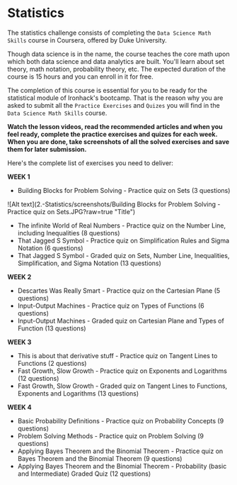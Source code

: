 # Statistics
The statistics challenge consists of completing the `Data Science Math Skills` course in Coursera, offered by Duke University. 

Though data science is in the name, the course teaches the core math upon which both data science and data analytics are built. You'll learn about set theory, math notation, probability theory, etc. The expected duration of the course is 15 hours and you can enroll in it for free. 

The completion of this course is essential for you to be ready for the statistical module of Ironhack's bootcamp.
That is the reason why you are asked to submit all the `Practice Exercises` and `Quizes` you will find in the `Data Science Math Skills` course. 

**Watch the lesson videos, read the recommended articles and when you feel ready, complete the practice exercises and quizes for each week. When you are done, take screenshots of all the solved exercises and save them for later submission.** 

Here's the complete list of exercises you need to deliver:

**WEEK 1**
* Building Blocks for Problem Solving - Practice quiz on Sets (3 questions)
 

![Alt text](2.-Statistics/screenshots/Building Blocks for Problem Solving - Practice quiz on Sets.JPG?raw=true "Title")
* The infinite World of Real Numbers - Practice quiz on the Number Line, including Inequalities (8 questions)
* That Jagged S Symbol - Practice quiz on Simplification Rules and Sigma Notation (6 questions)
* That Jagged S Symbol - Graded quiz on Sets, Number Line, Inequalities, Simplification, and Sigma Notation (13 questions)

**WEEK 2**
* Descartes Was Really Smart - Practice quiz on the Cartesian Plane (5 questions)
* Input-Output Machines - Practice quiz on Types of Functions (6 questions)
* Input-Output Machines - Graded quiz on Cartesian Plane and Types of Function (13 questions)

**WEEK 3**
* This is about that derivative stuff - Practice quiz on Tangent Lines to Functions (2 questions)
* Fast Growth, Slow Growth - Practice quiz on Exponents and Logarithms (12 questions)
* Fast Growth, Slow Growth - Graded quiz on Tangent Lines to Functions, Exponents and Logarithms (13 questions)

**WEEK 4**
* Basic Probability Definitions - Practice quiz on Probability Concepts (9 questions)
* Problem Solving Methods - Practice quiz on Problem Solving (9 questions)
* Applying Bayes Theorem and the Binomial Theorem - Practice quiz on Bayes Theorem and the Binomial Theorem (9 questions)
* Applying Bayes Theorem and the Binomial Theorem - Probability (basic and Intermediate) Graded Quiz (12 questions)
